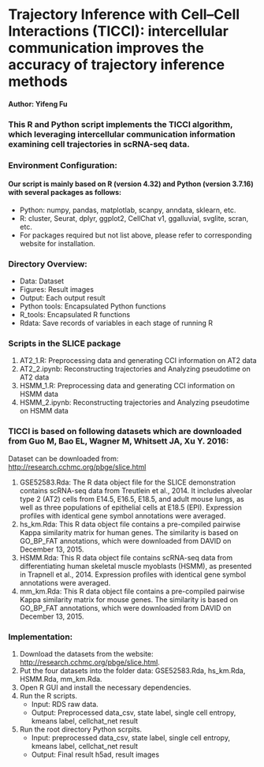 # Trajectory Inference with Cell–Cell Interactions (TICCI): intercellular communication improves the accuracy of trajectory inference methods

#### Author: Yifeng Fu

### This R and Python script implements the TICCI algorithm, which leveraging intercellular communication information examining cell trajectories in scRNA-seq data.

### Environment Configuration:

#### Our script is mainly based on R (version 4.32) and Python (version 3.7.16) with several packages as follows:

- Python: numpy, pandas, matplotlab, scanpy, anndata, sklearn, etc.
- R: cluster, Seurat, dplyr, ggplot2, CellChat v1, ggalluvial, svglite, scran, etc.
- For packages required but not list above, please refer to corresponding website for installation.

### Directory Overview:

- Data: Dataset
- Figures: Result images
- Output: Each output result
- Python tools: Encapsulated Python functions
- R_tools: Encapsulated R functions
- Rdata: Save records of variables in each stage of running R

### Scripts in the SLICE package

1. AT2_1.R: Preprocessing data and generating CCI information on AT2 data
2. AT2_2.ipynb: Reconstructing trajectories and Analyzing pseudotime on AT2 data
3. HSMM_1.R: Preprocessing data and generating CCI information on HSMM data
4. HSMM_2.ipynb: Reconstructing trajectories and Analyzing pseudotime on HSMM data

### TICCI is based on following datasets which are downloaded from Guo M, Bao EL, Wagner M, Whitsett JA, Xu Y. 2016:

Dataset can be downloaded from: http://research.cchmc.org/pbge/slice.html

1. GSE52583.Rda: The R data object file for the SLICE demonstration contains scRNA-seq data from Treutlein et al., 2014. It includes alveolar type 2 (AT2) cells from E14.5, E16.5, E18.5, and adult mouse lungs, as well as three populations of epithelial cells at E18.5 (EPI). Expression profiles with identical gene symbol annotations were averaged.
2. hs_km.Rda: This R data object file contains a pre-compiled pairwise Kappa similarity matrix for human genes. The similarity is based on GO_BP_FAT annotations, which were downloaded from DAVID on December 13, 2015.
3. HSMM.Rda: This R data object file contains scRNA-seq data from differentiating human skeletal muscle myoblasts (HSMM), as presented in Trapnell et al., 2014. Expression profiles with identical gene symbol annotations were averaged.
4. mm_km.Rda: This R data object file contains a pre-compiled pairwise Kappa similarity matrix for mouse genes. The similarity is based on GO_BP_FAT annotations, which were downloaded from DAVID on December 13, 2015.

### Implementation:

1. Download the datasets from the website: http://research.cchmc.org/pbge/slice.html.
2. Put the four datasets into the folder data: GSE52583.Rda, hs_km.Rda, HSMM.Rda, mm_km.Rda.
3. Open R GUI and install the necessary dependencies.
4. Run the R scripts.
   - Input: RDS raw data.
   - Output: Preprocessed data_csv, state label, single cell entropy, kmeans label, cellchat_net result
5. Run the root directory Python scrpits.
   - Input: preprocessed data_csv, state label, single cell entropy, kmeans label, cellchat_net result
   - Output: Final result h5ad, result images
